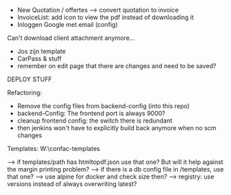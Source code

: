 

- New Quotation / offertes
--> convert quotation to invoice
- InvoiceList: add icon to view the pdf instead of downloading it
- Inloggen Google met email (config)



Can't download client attachment anymore...


- Jos zijn template
- CarPass & stuff
- remember on edit page that there are changes and need to be saved?

DEPLOY STUFF


Refactoring:  
- Remove the config files from backend-config (into this repo)
- backend-Config: The frontend port is always 9000?
- cleanup frontend config: the switch there is redundant
- then jenkins won't have to explicitly build back anymore when no scm changes


Templates: W:\confac-templates  

--> if templates/path has htmltopdf.json use that one? But will it help against the margin printing problem?
--> if there is a db config file in /templates, use that one?
--> use alpine for docker and check size then?
--> registry: use versions instead of always overwriting latest?
